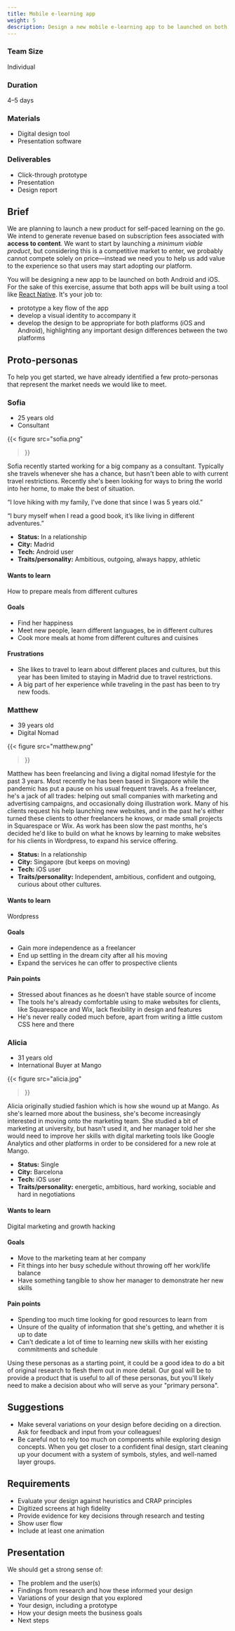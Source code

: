 ```yaml
---
title: Mobile e-learning app
weight: 5
description: Design a new mobile e-learning app to be launched on both Android and iOS.
---
```


<div class="deets row">
  <div>

  ### Team Size

  Individual

  ### Duration

  4–5 days

  </div>

  <div>

  ### Materials

  * Digital design tool
  * Presentation software

  </div>

  <div>

  ### Deliverables

  * Click-through prototype
  * Presentation
  * Design report

  </div>
</div>


## Brief

We are planning to launch a new product for self-paced learning on the go. We  intend to generate revenue based on subscription fees associated with  **access to content**. We want to start by launching a *minimum viable product*, but considering this is a competitive market to enter, we probably cannot compete solely on price—instead we need you to help us add value to the experience so that users may start adopting our platform.

You will be designing a new app to be launched on both Android and iOS. For the sake of this exercise, assume that both apps will be built using a tool like [React Native](https://reactnative.dev). It's your job to:

* prototype a key flow of the app
* develop a visual identity to accompany it
* develop the design to be appropriate for both platforms (iOS and Android), highlighting any important design differences between the two platforms


## Proto-personas

To help you get started, we have already identified a few proto-personas that represent the market needs we would like to meet.

<div class="personas full-bleed row wide-content">
  <div>

  ### Sofia

  - 25 years old
  - Consultant

  {{< figure
    src="sofia.png"
  >}}

  Sofia recently started working for a big company as a consultant. Typically she travels whenever she has a chance, but hasn't been able to with current travel restrictions. Recently she's been looking for ways to bring the world into her home, to make the best of situation.

  “I love hiking with my family, I've done that since I was 5 years old.”

  “I bury myself when I read a good book, it’s like living in different adventures.”

  - **Status:**  In a relationship
  - **City:** Madrid
  - **Tech:** Android user
  - **Traits/personality:** Ambitious, outgoing, always happy, athletic

  #### Wants to learn

  How to prepare meals from different cultures

  #### Goals

  - Find her happiness
  - Meet new people, learn different languages, be in different cultures
  - Cook more meals at home from different cultures and cuisines

  #### Frustrations

  - She likes to travel to learn about different places and cultures, but this year has been limited to staying in Madrid due to travel restrictions.
  - A big part of her experience while traveling in the past has been to try new foods.

  </div>
  <div>

  ### Matthew

  - 39 years old
  - Digital Nomad

  {{< figure
    src="matthew.png"
  >}}

  Matthew has been freelancing and living a digital nomad lifestyle for the past 3 years. Most recently he has been based in Singapore while the pandemic has put a pause on his usual frequent travels. As a freelancer, he's a jack of all trades: helping out small companies with marketing and advertising campaigns, and occasionally doing illustration work. Many of his clients request his help launching new websites, and in the past he's either turned these clients to other freelancers he knows, or made small projects in Squarespace or Wix. As work has been slow the past months, he's decided he'd like to build on what he knows by learning to make websites for his clients in Wordpress, to expand his service offering.

  - **Status:** In a relationship
  - **City:** Singapore (but keeps on moving)
  - **Tech:** iOS user
  - **Traits/personality:** Independent, ambitious, confident and outgoing, curious about other cultures.

  #### Wants to learn

  Wordpress

  #### Goals

  - Gain more independence as a freelancer
  - End up settling in the dream city after all his moving
  - Expand the services he can offer to prospective clients

  #### Pain points

  - Stressed about finances as he doesn’t have stable source of income
  - The tools he's already comfortable using to make websites for clients, like Squarespace and Wix, lack flexibility in design and features
  - He's never really coded much before, apart from writing a little custom CSS here and there

  </div>
  <div>

  ### Alicia

  - 31 years old
  - International Buyer at Mango

  {{< figure
    src="alicia.jpg"
  >}}

  Alicia originally studied fashion which is how she wound up at Mango. As she's learned more about the business, she's become increasingly interested in moving onto the marketing team. She studied a bit of marketing at university, but hasn't used it, and her manager told her she would need to improve her skills with digital marketing tools like Google Analytics and other platforms in order to be considered for a new role at Mango.

  - **Status:** Single
  - **City:** Barcelona
  - **Tech:** iOS user
  - **Traits/personality:** energetic, ambitious, hard working, sociable and hard in negotiations

  #### Wants to learn

  Digital marketing and growth hacking

  #### Goals

  - Move to the marketing team at her company
  - Fit things into her busy schedule without throwing off her work/life balance
  - Have something tangible to show her manager to demonstrate her new skills

  #### Pain points

  - Spending too much time looking for good resources to learn from
  - Unsure of the quality of information that she's getting, and whether it is up to date
  - Can't dedicate a lot of time to learning new skills with her existing commitments and schedule

  </div>
</div>

Using these personas as a starting point, it could be a good idea to do a bit of original research to flesh them out in more detail. Our goal will be to provide a product that is useful to all of these personas, but you'll likely need to make a decision about who will serve as your "primary persona".


## Suggestions

* Make several variations on your design before deciding on a direction. Ask for feedback and input from your colleagues!
* Be careful not to rely too much on components while exploring design concepts. When you get closer to a confident final design, start cleaning up your document with a system of symbols, styles, and well-named layer groups.


## Requirements

* Evaluate your design against heuristics and CRAP principles
* Digitized screens at high fidelity
* Provide evidence for key decisions through research and testing
* Show user flow
* Include at least one animation


## Presentation

We should get a strong sense of:

* The problem and the user(s)
* Findings from research and how these informed your design
* Variations of your design that you explored
* Your design, including a prototype
* How your design meets the business goals
* Next steps

